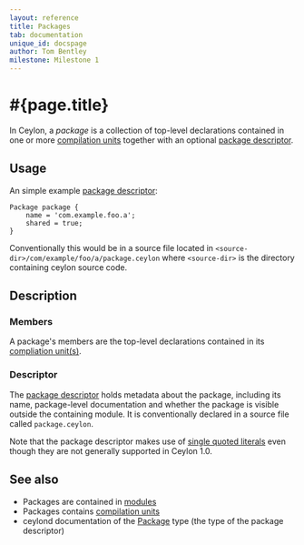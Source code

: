 ```yaml
---
layout: reference
title: Packages
tab: documentation
unique_id: docspage
author: Tom Bentley
milestone: Milestone 1
---
```


# #{page.title}

In Ceylon, a *package* is a collection of top-level declarations
contained in one or more 
[compilation units](../compilation-unit) together with an 
optional [package descriptor](#descriptor).

## Usage 

An simple example [package descriptor](#descriptor):

<!-- check:none -->
    Package package {
        name = 'com.example.foo.a';
        shared = true;
    }
    
Conventionally this would be in a source file located in
`<source-dir>/com/example/foo/a/package.ceylon` where `<source-dir>` is the
directory containing ceylon source code.

## Description

### Members

A package's members are the top-level declarations contained in its 
[compliation unit(s)](../compilation-unit).

### Descriptor

The 
[package descriptor](\#{site.urls.apidoc_current}/ceylon/language/descriptor/class_Package.html) 
holds metadata about the package, including its name, 
package-level documentation and whether the package is visible outside the 
containing module. It is conventionally declared in a source file called
`package.ceylon`.

Note that the package descriptor makes use of 
[single quoted literals](../../literal/single-quoted) even though they are not 
generally supported in Ceylon 1.0.

## See also

* Packages are contained in [modules](../module)
* Packages contains [compilation units](../compilation-unit)
* ceylond documentation of the 
  [Package](\#{site.urls.apidoc_current}/ceylon/language/descriptor/class_Package.html) 
  type (the type of the package descriptor)
